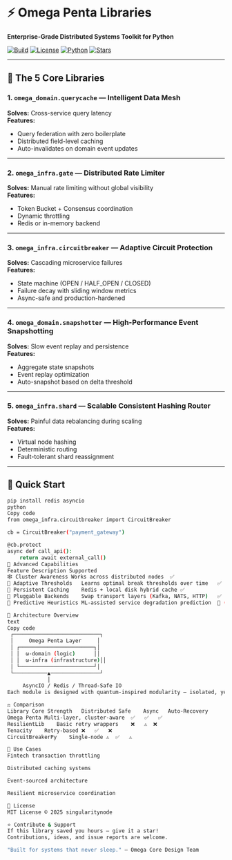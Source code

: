 # ⚡ Omega Penta Libraries  
**Enterprise-Grade Distributed Systems Toolkit for Python**

[![Build](https://img.shields.io/badge/build-passing-brightgreen)]()
[![License](https://img.shields.io/badge/license-MIT-blue)]()
[![Python](https://img.shields.io/badge/python-3.9%2B-blue)]()
[![Stars](https://img.shields.io/github/stars/singularitynode/omega-penta-libraries?style=social)]()

---

## 🧩 The 5 Core Libraries

### 1. `omega_domain.querycache` — Intelligent Data Mesh
**Solves:** Cross-service query latency  
**Features:**
- Query federation with zero boilerplate  
- Distributed field-level caching  
- Auto-invalidates on domain event updates  

---

### 2. `omega_infra.gate` — Distributed Rate Limiter  
**Solves:** Manual rate limiting without global visibility  
**Features:**
- Token Bucket + Consensus coordination  
- Dynamic throttling  
- Redis or in-memory backend  

---

### 3. `omega_infra.circuitbreaker` — Adaptive Circuit Protection  
**Solves:** Cascading microservice failures  
**Features:**
- State machine (OPEN / HALF_OPEN / CLOSED)  
- Failure decay with sliding window metrics  
- Async-safe and production-hardened  

---

### 4. `omega_domain.snapshotter` — High-Performance Event Snapshotting  
**Solves:** Slow event replay and persistence  
**Features:**
- Aggregate state snapshots  
- Event replay optimization  
- Auto-snapshot based on delta threshold  

---

### 5. `omega_infra.shard` — Scalable Consistent Hashing Router  
**Solves:** Painful data rebalancing during scaling  
**Features:**
- Virtual node hashing  
- Deterministic routing  
- Fault-tolerant shard reassignment  

---

## 🚀 Quick Start

```bash
pip install redis asyncio
python
Copy code
from omega_infra.circuitbreaker import CircuitBreaker

cb = CircuitBreaker("payment_gateway")

@cb.protect
async def call_api():
    return await external_call()
🧠 Advanced Capabilities
Feature	Description	Supported
🕸 Cluster Awareness	Works across distributed nodes	✅
🧮 Adaptive Thresholds	Learns optimal break thresholds over time	✅
💾 Persistent Caching	Redis + local disk hybrid cache	✅
🧱 Pluggable Backends	Swap transport layers (Kafka, NATS, HTTP)	✅
🔮 Predictive Heuristics	ML-assisted service degradation prediction	🚧 (In Dev)

🧩 Architecture Overview
text
Copy code
 ┌────────────────────────────┐
 │     Omega Penta Layer     │
 │ ┌────────────────────────┐│
 │ │  ω-domain (logic)      ││
 │ │  ω-infra (infrastructure)││
 │ └────────────────────────┘│
 └───────────▲────────────────┘
             │
     AsyncIO / Redis / Thread-Safe IO
Each module is designed with quantum-inspired modularity — isolated, yet interconnected through a common async event bus.

⚖️ Comparison
Library	Core Strength	Distributed Safe	Async	Auto-Recovery
Omega Penta	Multi-layer, cluster-aware	✅	✅	✅
ResilientLib	Basic retry wrappers	❌	⚠️	❌
Tenacity	Retry-based	❌	✅	❌
CircuitBreakerPy	Single-node	⚠️	✅	⚠️

🧰 Use Cases
Fintech transaction throttling

Distributed caching systems

Event-sourced architecture

Resilient microservice coordination

🧾 License
MIT License © 2025 singularitynode

⭐ Contribute & Support
If this library saved you hours — give it a star!
Contributions, ideas, and issue reports are welcome.

"Built for systems that never sleep." — Omega Core Design Team

